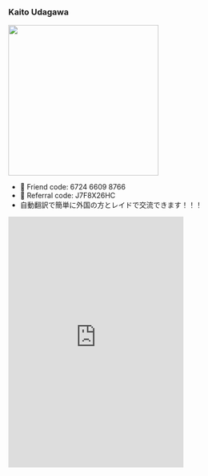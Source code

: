 ### Kaito Udagawa

<img src="https://user-images.githubusercontent.com/1067855/129916388-487b5b49-2fac-4f9b-b29f-6b8466695dbf.jpeg" width="300">

- 🤝 Friend code: 6724 6609 8766
- 🔰 Referral code: J7F8X26HC
- 自動翻訳で簡単に外国の方とレイドで交流できます！！！


<div>
<iframe src="https://discord.com/widget?id=876131915424489472&theme=dark" width="350" height="500" allowtransparency="true" frameborder="0" sandbox="allow-popups allow-popups-to-escape-sandbox allow-same-origin allow-scripts"></iframe>
</div>
